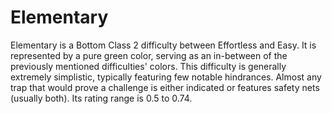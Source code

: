 # Elementary

Elementary is a Bottom Class 2 difficulty between Effortless and Easy. It is represented by a pure green color, serving as an in-between of the previously mentioned difficulties' colors. This difficulty is generally extremely simplistic, typically featuring few notable hindrances. Almost any trap that would prove a challenge is either indicated or features safety nets (usually both). Its rating range is 0.5 to 0.74.